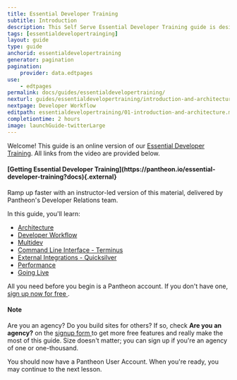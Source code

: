 ```yaml
---
title: Essential Developer Training
subtitle: Introduction
description: This Self Serve Essential Developer Training guide is designed to help any Pantheon user quickly master workflow and tooling
tags: [essentialdevelopertrainging]
layout: guide
type: guide
anchorid: essentialdevelopertraining
generator: pagination
pagination:
    provider: data.edtpages
use:
    - edtpages
permalink: docs/guides/essentialdevelopertraining/
nexturl: guides/essentialdevelopertraining/introduction-and-architecture/
nextpage: Developer Workflow
editpath: essentialdevelopertraining/01-introduction-and-architecture.md
completiontime: 2 hours
image: launchGuide-twitterLarge 
---
```


Welcome! This guide is an online version of our [Essential Developer Training](https://pantheon.io/essential-developer-tools-training).
All links from the video are provided below.

 <div class="enablement" markdown="1">
  <h4 class="info" markdown="1">[Getting Essential Developer Training](https://pantheon.io/essential-developer-training?docs){.external}</h4>
  Ramp up faster with an instructor-led version of this material, delivered by Pantheon's Developer Relations team.
</div>

In this guide, you'll learn:

- [Architecture](guides/essentialdevelopertraining/developer-workflow/introduction-and-architecture)
- [Developer Workflow](guides/essentialdevelopertraining/developer-workflow/)
- [Multidev](guides/essentialdevelopertraining/multidev/)
- [Command Line Interface - Terminus](guides/essentialdevelopertraining/terminus-cli)
- [External Integrations - Quicksilver](guides/essentialdevelopertraining/quicksilver-external-integrations)
- [Performance](guides/essentialdevelopertraining/performance)
- [Going Live](guides/essentialdevelopertraining/going-live)

All you need before you begin is a Pantheon account. If you don't have one, <a href="https://pantheon.io/register" target="_blank">sign up now for free <span class="glyphicons glyphicons-new-window-alt"></span></a>.

<div class="alert alert-info">
<h4 class="info">Note</h4>
<p>Are you an agency? Do you build sites for others? If so, check <strong>Are you an agency?</strong> on the <a href="https://pantheon.io/register" target="_blank">signup form <span class="glyphicons glyphicons-new-window-alt"></span></a> to get more free features and really make the most of this guide. Size doesn't matter; you can sign up if you're an agency of one or one-thousand.
</p></div>

You should now have a Pantheon User Account. When you're ready, you may continue to the next lesson.
